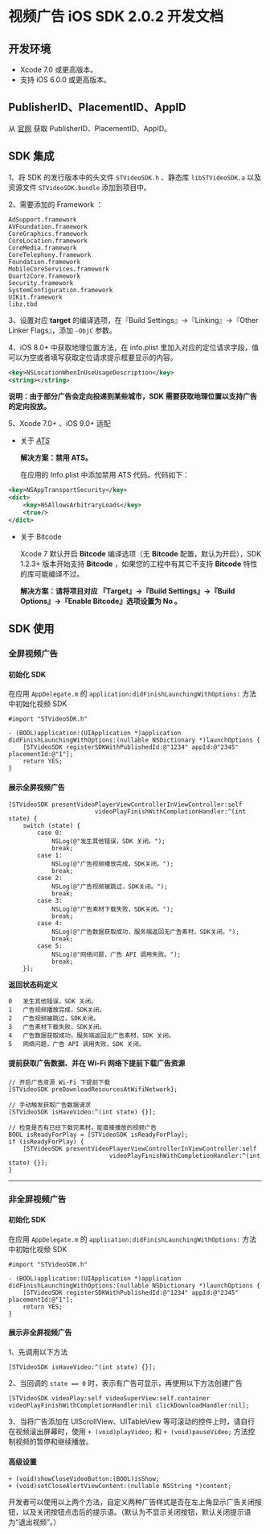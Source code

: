 # 视频广告 iOS SDK 2.0.2 开发文档

## 开发环境

* Xcode 7.0 或更高版本。
* 支持 iOS 6.0.0 或更高版本。

## PublisherID、PlacementID、AppID

从 [官网](http://mbv.biddingx.com/main/) 获取 PublisherID、PlacementID、AppID。

## SDK 集成

1、将 SDK 的发行版本中的头文件 `STVideoSDK.h` 、静态库 `libSTVideoSDK.a` 以及资源文件 `STVideoSDK.bundle` 添加到项目中。

2、需要添加的 Framework ：

```objc
AdSupport.framework
AVFoundation.framework
CoreGraphics.framework
CoreLocation.framework
CoreMedia.framework
CoreTelephony.framework
Foundation.framework
MobileCoreServices.framework
QuartzCore.framework
Security.framework
SystemConfiguration.framework
UIKit.framework
libz.tbd
```

3、设置对应 **target** 的编译选项，在『Build Settings』->『Linking』->『Other Linker Flags』，添加 `-ObjC` 参数。

4、iOS 8.0+ 中获取地理位置方法，在 info.plist 里加入对应的定位请求字段，值可以为空或者填写获取定位请求提示框要显示的内容。

```XML
<key>NSLocationWhenInUseUsageDescription</key>
<string></string>
```

**说明：由于部分广告会定向投递到某些城市，SDK 需要获取地理位置以支持广告的定向投放。**

5、Xcode 7.0+ 、iOS 9.0+ 适配

* 关于 [*ATS*](https://developer.apple.com/library/prerelease/ios/technotes/App-Transport-Security-Technote/index.html#//apple_ref/doc/uid/TP40016240)

	**解决方案：禁用 ATS。**

	在应用的 Info.plist 中添加禁用 ATS 代码。代码如下：

```XML
<key>NSAppTransportSecurity</key>
<dict>
	<key>NSAllowsArbitraryLoads</key>
	<true/>
</dict>
```

* 关于 Bitcode

	Xcode 7 默认开启 **Bitcode** 编译选项（无 **Bitcode** 配置，默认为开启），SDK 1.2.3+ 版本开始支持 **Bitcode** ，如果您的工程中有其它不支持 **Bitcode** 特性的库可能编译不过。

	**解决方案：请将项目对应 『Target』->『Build Settings』->『Build Options』->『Enable Bitcode』选项设置为 No 。**

## SDK 使用

### 全屏视频广告

#### 初始化 SDK

在应用 `AppDelegate.m` 的 `application:didFinishLaunchingWithOptions:` 方法中初始化视频 SDK

```objc
#import "STVideoSDK.h"

- (BOOL)application:(UIApplication *)application didFinishLaunchingWithOptions:(nullable NSDictionary *)launchOptions {
    [STVideoSDK registerSDKWithPublishedId:@"1234" appId:@"2345" placementId:@"1"];
    return YES;
}
```
	
#### 展示全屏视频广告

```objc
[STVideoSDK presentVideoPlayerViewControllerInViewController:self
                        videoPlayFinishWithCompletionHandler:^(int state) {
    switch (state) {
        case 0:
            NSLog(@"发生其他错误，SDK 关闭。");
            break;
        case 1:
            NSLog(@"广告视频播放完成，SDK关闭。");
            break;
        case 2:
            NSLog(@"广告视频被跳过，SDK关闭。");
            break;
        case 3:
            NSLog(@"广告素材下载失败，SDK关闭。");
            break;
        case 4:
            NSLog(@"广告数据获取成功，服务端返回无广告素材，SDK关闭。");
            break;
        case 5:
            NSLog(@"网络问题，广告 API 调用失败。");
            break;
    }];
```

**返回状态码定义**

```shell
0	发生其他错误，SDK 关闭。
1	广告视频播放完成，SDK关闭。
2	广告视频被跳过，SDK关闭。
3	广告素材下载失败，SDK关闭。
4	广告数据获取成功，服务端返回无广告素材，SDK 关闭。
5	网络问题，广告 API 调用失败，SDK 关闭。
```

#### 提前获取广告数据、并在 Wi-Fi 网络下提前下载广告资源

```objc
// 开启广告资源 Wi-Fi 下提前下载
[STVideoSDK preDownloadResourcesAtWifiNetwork];

// 手动触发获取广告数据请求
[STVideoSDK isHaveVideo:^(int state) {}];

// 检查是否有已经下载完素材，能直接播放的视频广告
BOOL isReadyForPlay = [STVideoSDK isReadyForPlay];
if (isReadyForPlay) {
    [STVideoSDK presentVideoPlayerViewControllerInViewController:self
                            videoPlayFinishWithCompletionHandler:^(int state) {}];
}
```

---

### 非全屏视频广告

#### 初始化 SDK

在应用 `AppDelegate.m` 的 `application:didFinishLaunchingWithOptions:` 方法中初始化视频 SDK

```objc
#import "STVideoSDK.h"

- (BOOL)application:(UIApplication *)application didFinishLaunchingWithOptions:(nullable NSDictionary *)launchOptions {
    [STVideoSDK registerSDKWithPublishedId:@"1234" appId:@"2345" placementId:@"1"];
    return YES;
}
```

#### 展示非全屏视频广告

1、先调用以下方法

```objc
[STVideoSDK isHaveVideo:^(int state) {}];
```

2、当回调的 `state == 0` 时，表示有广告可显示，再使用以下方法创建广告

```objc
[STVideoSDK videoPlay:self videoSuperView:self.container videoPlayFinishWithCompletionHandler:nil clickDownloadHandler:nil];
```

3、当将广告添加在 UIScrollView、UITableView 等可滚动的控件上时，请自行在视频滚出屏幕时，使用 `+ (void)playVideo;` 和 `+ (void)pauseVideo;` 方法控制视频的暂停和继续播放。

#### 高级设置

```objc
+ (void)showCloseVideoButton:(BOOL)isShow;
+ (void)setCloseAlertViewContent:(nullable NSString *)content;
```

开发者可以使用以上两个方法，自定义两种广告样式是否在左上角显示广告关闭按钮，以及关闭按钮点击后的提示语。（默认为不显示关闭按钮，默认关闭提示语为“退出视频”。）



